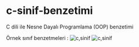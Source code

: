 # c-sinif-benzetimi
 C dili ile Nesne Dayalı Programlama (OOP) benzetimi

Örnek sınıf benzetmeleri :
![c,sinif](https://github.com/hakan-er/c-sinif-benzetimi/blob/master/Screenshots/sinif1.jpg)
![c,sinif](https://github.com/hakan-er/c-sinif-benzetimi/blob/master/Screenshots/sinif2.jpg)